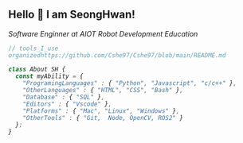 <h2>  Hello 👋 I am SeongHwan! </h2>

<p><em>Software Enginner at AIOT Robot Development Education


```javascript
// tools_I_use organizedhttps://github.com/Cshe97/Cshe97/blob/main/README.md

class About SH { 
  const myAbility = {  
    "ProgramingLanguages" : { "Python", "Javascript", "c/c++" },
    "OtherLanguages" : { "HTML", "CSS", "Bash" },
    "Database" : { "SQL" },
    "Editors" : { "Vscode" },
    "Platforms" : { "Mac", "Linux", "Windows" },
    "OtherTools" : { "Git,  Node, OpenCV, ROS2" }
  };
}
```


